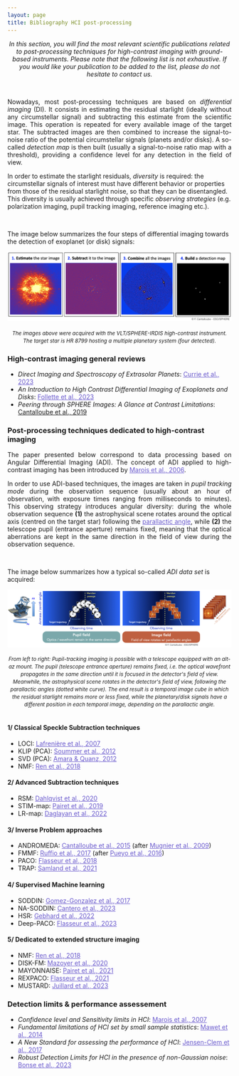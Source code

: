 ```yaml
---
layout: page
title: Bibliography HCI post-processing 
---
```

<link rel="stylesheet" href="https://www.w3schools.com/w3css/4/w3.css">

<i><center>In this section, you will find the most relevant scientific publications related to post-processing techniques for high-contrast imaging with ground-based instruments. Please note that the following list is not exhaustive. If you would like your publication to be added to the list, please do not hesitate to contact us.</center></i>

<br>

<p style='text-align: justify;'> Nowadays, most post-processing techniques are based on <i>differential imaging</i> (DI). It consists in estimating the residual starlight (ideally without any circumstellar signal) and subtracting this estimate from the scientific image. This operation is repeated for every available image of the target star. The subtracted images are then combined to increase the signal-to-noise ratio of the potential circumstellar signals (planets and/or disks). A so-called <i>detection map</i> is then built (usually a signal-to-noise ratio map with a threshold), providing a confidence level for any detection in the field of view.</p>

<p> In order to estimate the starlight residuals, <i>diversity</i> is required: the circumstellar signals of interest must have different behavior or properties from those of the residual starlight noise, so that they can be disentangled. This diversity is usually achieved through specific <i>observing strategies</i> (e.g. polarization imaging, pupil tracking imaging, reference imaging etc.). </p>
<br>
<p>The image below summarizes the four steps of differential imaging towards the detection of exoplanet (or disk) signals:</p>
<p align="center"> 
<img src="https://raw.githubusercontent.com/exoplanet-imaging-challenge/exoplanet-imaging-challenge.github.io/master/img/DIprocessing.png" />
</p>
<center><small><i> The images above were acquired with the VLT/SPHERE-IRDIS high-contrast instrument. The target star is HR 8799 hosting a multiple planetary system (four detected). </i></small></center>

### High-contrast imaging general reviews ###

* <i> Direct Imaging and Spectroscopy of Extrasolar Planets</i>: <a href="https://arxiv.org/pdf/2205.05696.pdf" style="text-decoration:underline;color:slateblue">Currie et al., 2023</a>
* <i> An Introduction to High Contrast Differential Imaging of Exoplanets and Disks</i>: <a href="https://iopscience.iop.org/article/10.1088/1538-3873/aceb31/pdf" style="text-decoration:underline;color:slateblue">Follette et al., 2023</a>
* <i> Peering through SPHERE Images: A Glance at Contrast Limitations</i>: <a href="https://www.eso.org/sci/publications/messenger/archive/no.176-jun19/messenger-no176-25-31.pdf">Cantalloube et al., 2019</a>
 

### Post-processing techniques dedicated to high-contrast imaging ###
<p style='text-align: justify;'>The paper presented below correspond to data processing based on Angular Differential Imaging (ADI). The concept of ADI applied to high-contrast imaging has been introduced by <a href='https://iopscience.iop.org/article/10.1086/500401/pdf' style="text-decoration:underline;color:slateblue">Marois et al., 2006</a>.</p>
<p style='text-align: justify;'>In order to use ADI-based techniques, the images are taken in <em>pupil tracking mode</em> during the observation sequence (usually about an hour of observation, with exposure times ranging from milliseconds to minutes). This observing strategy introduces angular diversity: during the whole observation sequence <strong>(1)</strong> the astrophysical scene rotates around the optical axis (centred on the target star) following the <a href='https://en.wikipedia.org/wiki/Parallactic_angle' style="text-decoration:underline;color:slateblue">parallactic angle</a>, while <strong>(2)</strong> the telescope pupil (entrance aperture) remains fixed, meaning that the optical aberrations are kept in the same direction in the field of view during the observation sequence.</p> 
<br>
<p>The image below summarizes how a typical so-called <em>ADI data set</em> is acquired:</p>
<p align="center"> 
<img src="https://raw.githubusercontent.com/exoplanet-imaging-challenge/exoplanet-imaging-challenge.github.io/master/img/HCI_ADIconcept.jpeg" />
</p>
<center><small><i> From left to right: Pupil-tracking imaging is possible with a telescope equipped with an alt-az mount. The pupil (telescope entrance aperture) remains fixed, i.e. the optical wavefront propagates in the same direction until it is focused in the detector's field of view. Meanwhile, the astrophysical scene rotates in the detector's field of view, following the parallactic angles (dotted white curve). The end result is a temporal image cube in which the residual starlight remains more or less fixed, while the planetary/disk signals have a different position in each temporal image, depending on the parallactic angle. </i></small></center>

<br>

#### 1/ Classical Speckle Subtraction techniques ####
* LOCI: <a href="https://arxiv.org/pdf/astro-ph/0702697.pdf" style="text-decoration:underline;color:slateblue">Lafrenière et al., 2007</a>
* KLIP (PCA): <a href="https://iopscience.iop.org/article/10.1088/2041-8205/755/2/L28/pdf" style="text-decoration:underline;color:slateblue">Soummer et al., 2012</a>
* SVD (PCA): <a href="https://arxiv.org/pdf/1207.6637.pdf" style="text-decoration:underline;color:slateblue">Amara & Quanz, 2012</a>
* NMF: <a href="https://iopscience.iop.org/article/10.3847/1538-4357/aaa1f2/pdf" style="text-decoration:underline;color:slateblue">Ren et al., 2018</a>

#### 2/ Advanced Subtraction techniques ####
* RSM: <a href="https://arxiv.org/pdf/1912.05412.pdf" style="text-decoration:underline;color:slateblue">Dahlqvist et al., 2020</a>
* STIM-map: <a href="(https://arxiv.org/pdf/1810.06895.pdf" style="text-decoration:underline;color:slateblue">Pairet et al., 2019</a>
* LR-map: <a href="https://arxiv.org/pdf/2210.10609.pdf" style="text-decoration:underline;color:slateblue">Daglayan et al., 2022</a>

#### 3/ Inverse Problem approaches ####
* ANDROMEDA: <a href="https://arxiv.org/pdf/1508.06406.pdf" style="text-decoration:underline;color:slateblue">Cantalloube et al., 2015</a> (after <a href="http://laurent.mugnier.free.fr/publis/Mugnier-JOSAA-09.pdf" style="text-decoration:underline;color:slateblue">Mugnier et al., 2009</a>)
* FMMF: <a href="https://arxiv.org/pdf/1705.05477.pdf" style="text-decoration:underline;color:slateblue">Ruffio et al., 2017</a> (after <a href="https://iopscience.iop.org/article/10.3847/0004-637X/824/2/117/pdf" style="text-decoration:underline;color:slateblue">Pueyo et al., 2016</a>)
* PACO: <a href="https://www.aanda.org/articles/aa/pdf/2018/10/aa32745-18.pdf" style="text-decoration:underline;color:slateblue">Flasseur et al., 2018</a>
* TRAP: <a href="https://arxiv.org/pdf/2011.12311.pdf" style="text-decoration:underline;color:slateblue">Samland et al., 2021</a>

#### 4/ Supervised Machine learning ####
* SODDIN: <a href="https://arxiv.org/pdf/1712.02841.pdf" style="text-decoration:underline;color:slateblue">Gomez-Gonzalez et al., 2017</a>
* NA-SODDIN: <a href="https://arxiv.org/pdf/2302.02854.pdf" style="text-decoration:underline;color:slateblue">Cantero et al., 2023</a>
* HSR: <a href="https://arxiv.org/pdf/2204.03439.pdf" style="text-decoration:underline;color:slateblue">Gebhard et al., 2022</a>  
* Deep-PACO: <a href="https://arxiv.org/pdf/2303.02461.pdf" style="text-decoration:underline;color:slateblue">Flasseur et al., 2023</a>

#### 5/ Dedicated to extended structure imaging ####
* NMF: <a href="https://iopscience.iop.org/article/10.3847/1538-4357/aaa1f2/pdf" style="text-decoration:underline;color:slateblue">Ren et al., 2018</a>
* DISK-FM: <a href="https://arxiv.org/pdf/2012.06790.pdf" style="text-decoration:underline;color:slateblue">Mazoyer et al., 2020</a>
* MAYONNAISE: <a href="https://arxiv.org/pdf/2008.05170.pdf" style="text-decoration:underline;color:slateblue">Pairet et al., 2021</a>
* REXPACO: <a href="https://arxiv.org/pdf/2104.09672.pdf" style="text-decoration:underline;color:slateblue">Flasseur et al., 2021</a>
* MUSTARD: <a href="https://arxiv.org/pdf/2309.14827.pdf" style="text-decoration:underline;color:slateblue">Juillard et al., 2023</a>

### Detection limits & performance assessement ###
* <i>Confidence level and Sensitivity limits in HCI</i>: <a href="https://browse.arxiv.org/pdf/0709.3548.pdf" style="text-decoration:underline;color:slateblue">Marois et al., 2007</a>
* <i>Fundamental limitations of HCI set by small sample statistics</i>: <a href="https://browse.arxiv.org/pdf/1407.2247.pdf" style="text-decoration:underline;color:slateblue">Mawet et al., 2014</a>
* <i>A New Standard for assessing the performance of HCI</i>: <a href="https://arxiv.org/pdf/1711.01215.pdf" style="text-decoration:underline;color:slateblue">Jensen-Clem et al., 2017</a>
* <i>Robust Detection Limits for HCI in the presence of non-Gaussian noise</i>: <a href="https://arxiv.org/pdf/1711.01215.pdf" style="text-decoration:underline;color:slateblue">Bonse et al., 2023</a>


